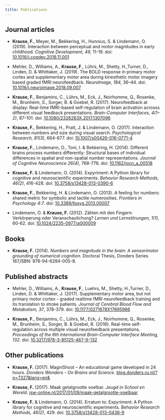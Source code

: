 ```yaml
---
title: Publications
---
```


## Journal articles

* **Krause, F.**, Meyer, M., Bekkering, H., Hunnius, S. & Lindemann, O. (2019).
Interaction between perceptual and motor magnitudes in early childhood.
_Cognitive Development, 49_, 11-19.
doi: [10.1016/j.cogdev.2018.11.001](https://doi.org/10.1016/j.cogdev.2018.11.001)

* Mehler, D., Williams, A., **Krause, F**., Lührs, M., Shetty, H.,Turner, D.,
Linden, D. & Whittaker, J. (2019). The BOLD response in primary motor cortex
and supplementary motor area during kinesthetic motor imagery based graded
fMRI neurofeedback. _NeuroImage, 184_, 36–44.
doi: [10.1016/j.neuroimage.2018.09.007](https://doi.org/10.1016/j.neuroimage.2018.09.007)

* **Krause, F.**, Benjamins, C., Lührs, M., Eck, J., Noirhomme, Q., Rosenke,
M., Brunheim, S., Sorger, B. & Goebel, R. (2017). Neurofeedback at display:
Real-time fMRI-based self-regulation of brain activation acrosss different
visual feedback presentations. _Brain-Computer Interfaces, 4(1–2)_, 87–101.
doi: [10.1080/2326263X.2017.1307096](https://doi.org/10.1080/2326263X.2017.1307096)

* **Krause, F.**, Bekkering, H., Pratt, J. & Lindemann, O. (2017). Interaction
between numbers and size during visual search. _Psychological Research,
81(3)_, 664-677.
doi: [10.1007/s00426-016-0771-4](https://doi.org/10.1007/s00426-016-0771-4)

* **Krause, F.**, Lindemann, O., Toni, I. & Bekkering, H. (2014). Different
brains process numbers differently: Structural bases of individual
differences in spatial and non-spatial number representations. _Journal of
Cognitive Neuroscience 26(4)_, 768-776.
doi: [10.1162/jocn_a_00518](https://doi.org/10.1162/jocn_a_00518)

* **Krause, F.** & Lindemann, O. (2014). Expyriment: A Python library for
cognitive and neuroscientific experiments. _Behavior Research Methods,
46(2)_, 416-428.
doi: [10.3758/s13428-013-0390-6](https://doi.org/10.3758/s13428-013-0390-6])

* **Krause, F.**, Bekkering, H. & Lindemann, O. (2013). A feeling for numbers:
shared metric for symbolic and tactile numerosities. _Frontiers in Psychology
4:7_.
doi: [10.3389/fpsyg.2013.00007](https://doi.org/10.3389/fpsyg.2013.00007)

* Lindemann, O. & **Krause, F.** (2012). Zählen mit den Fingern: Verkörperung
oder Veranschaulichung? _Lernen und Lernstörungen, 1(1)_, 60-62.
doi: [10.1024/2235-0977/a000009](https://doi.org/10.1024/2235-0977/a000009)

## Books

* **Krause, F.** (2014). _Numbers and magnitude in the brain: A sensorimotor
grounding of numerical cognition_. Doctoral Thesis, Donders Series 167,ISBN:
978-94-6284-005-8.

## Published abstracts

* Mehler, D., Williams, A., **Krause, F**., Luehrs, M., Shetty, H.,Turner, D.,
Linden, D. & Whittaker, J. (2017). Supplementary motor area, but not primary
motor cortex - graded realtime fMRI neurofeedback training and its
translation to stroke patients. _Journal of Cerebral Blood Flow and
Metabolism, 37_, 378-379.
doi: [10.1177/0271678X17695986](https://doi.org/10.1177/0271678X17695986)

* **Krause, F.**, Benjamins, C., Lührs, M., Eck, J., Noirhomme, Q., Rosenke,
M., Brunheim, S., Sorger, B. & Goebel, R. (2016). Real-time self-regulation
across multiple visual neurofeedback presentations. _Proceedings of the 6th
International Brain-Computer Interface Meeting, 132_.
doi: [10.3217/978-3-85125-467-9-132](https://doi.org/10.3217/978-3-85125-467-9-132)

## Other publications

* **Krause, F.** (2017). MagniShoot – An educational game developed in 24
hours. _Donders Wonders - On Brains and Science_.
[blog.donders.ru.nl/?p=7327&lang=en&](http://blog.donders.ru.nl/?p=7327&lang=en&)

* **Krause, F.** (2017). Maak getalgrootte voelbar. _Jeugd in School en Wereld_.
[jsw-online.nl/2017/01/09/maak-getalgrootte-voelbaar](http://jsw-online.nl/2017/01/09/maak-getalgrootte-voelbaar/)

* **Krause, F.** & Lindemann, O. (2014). Erratum to: Expyriment: A Python
library for cognitive and neuroscientific experiments. _Behavior Research
Methods, 46(2)_, 429.
doi: [10.3758/s13428-013-0436-9](https://doi.org/10.3758/s13428-013-0436-9)
